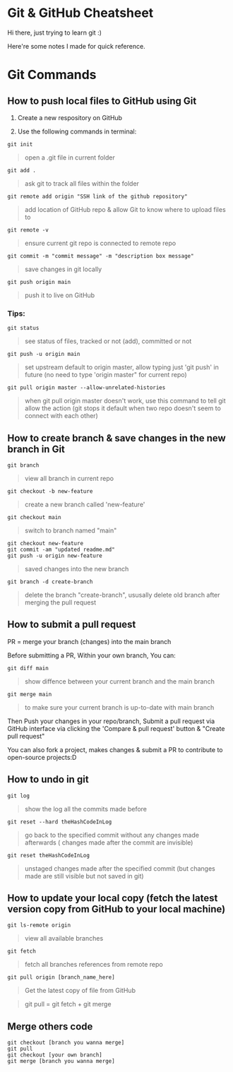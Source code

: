# Git & GitHub Cheatsheet

Hi there, just trying to learn git :) 

Here're some notes I made for quick reference.


# Git Commands
## How to push local files to GitHub using Git 

1. Create a new respository on GitHub

2. Use the following commands in terminal:

``` 
git init 
```
> open a .git file in current folder

``` 
git add .
```
> ask git to track all files within the folder

``` 
git remote add origin "SSH link of the github repository" 
```
> add location of GitHub repo & allow Git to know where to upload files to

``` 
git remote -v 
```
> ensure current git repo is connected to remote repo

``` 
git commit -m "commit message" -m "description box message" 
```
> save changes in git locally

``` 
git push origin main 
```
> push it to live on GitHub

### Tips: 

``` 
git status 
```
> see status of files, tracked or not (add), committed or not

``` 
git push -u origin main 
```
> set upstream default to origin master, allow typing just 'git push' in future (no need to type 'origin master" for current repo)
```
git pull origin master --allow-unrelated-histories
```
> when git pull origin master doesn't work, use this command to tell git allow the action (git stops it default when two repo doesn't seem to connect with each other)


## How to create branch & save changes in the new branch in Git
```
git branch
```
> view all branch in current repo

```
git checkout -b new-feature
```
> create a new branch called 'new-feature'

```
git checkout main
```
> switch to branch named "main"

```
git checkout new-feature
git commit -am "updated readme.md"
git push -u origin new-feature
```
> saved changes into the new branch

```
git branch -d create-branch
```
> delete the branch "create-branch", ususally delete old branch after merging the pull request

## How to submit a pull request
PR = merge your branch (changes) into the main branch

Before submitting a PR, Within your own branch, You can:
```
git diff main
```
> show diffence between your current branch and the main branch

```
git merge main
```
> to make sure your current branch is up-to-date with main branch

Then Push your changes in your repo/branch, Submit a pull request via GitHub interface via clicking the 'Compare & pull request' button & "Create pull request"

You can also fork a project, makes changes & submit a PR to contribute to open-source projects:D

## How to undo in git
```
git log
```
> show the log all the commits made before

```
git reset --hard theHashCodeInLog
```
> go back to the specified commit without any changes made afterwards ( changes made after the commit are invisible)

```
git reset theHashCodeInLog
``` 
> unstaged changes made after the specified commit (but changes made are still visible but not saved in git)

## How to update your local copy (fetch the latest version copy from GitHub to your local machine)

```
git ls-remote origin
```
> view all available branches
> 
```
git fetch
```
> fetch all branches references from remote repo
> 
```
git pull origin [branch_name_here]
```
> Get the latest copy of file from GitHub

> git pull = git fetch + git merge
> 

## Merge others code

```
git checkout [branch you wanna merge]
git pull
git checkout [your own branch]
git merge [branch you wanna merge]
```

